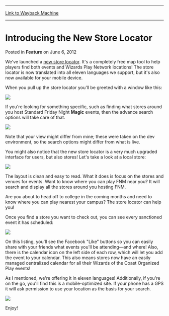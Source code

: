 
---
[Link to Wayback Machine](https://web.archive.org/web/20160826102811/http://magic.wizards.com/en/articles/archive/feature/introducing-new-store-locator-2012-06-06)

[_metadata_:wayback_url]:- "http://magic.wizards.com/en/articles/archive/feature/introducing-new-store-locator-2012-06-06"
[_metadata_:wayback_raw_url]:- "https://web.archive.org/web/20160826102811id_/http://magic.wizards.com/en/articles/archive/feature/introducing-new-store-locator-2012-06-06"
[_metadata_:wayback_capture_timestamp]:- "2016-08-26 10:28:11+00:00"
[_metadata_:description]:- "We've launched a new store locator. It's a completely free map tool to help players find both events and Wizards Play Network locations! The store locator is now translated into all eleven languages we support, but it's also now available for your mobile device."
[_metadata_:generator]:- "Drupal 7 (http://drupal.org)"
---


Introducing the New Store Locator
=================================



 Posted in **Feature**
 on June 6, 2012 










We've launched a [new store locator](http://locator.wizards.com/). It's a completely free map tool to help players find both events and Wizards Play Network locations! The store locator is now translated into all eleven languages we support, but it's also now available for your mobile device.


When you pull up the store locator you'll be greeted with a window like this:


![](https://media.wizards.com/images/magic/daily/features/feature198a_search.jpg)

If you're looking for something specific, such as finding what stores around you host Standard Friday Night **Magic** events, then the advance search options will take care of that.


![](https://media.wizards.com/images/magic/daily/features/feature198a_advanced.jpg)

Note that your view might differ from mine; these were taken on the dev environment, so the search options might differ from what is live.


You might also notice that the new store locator is a very much upgraded interface for users, but also stores! Let's take a look at a local store:


![](https://media.wizards.com/images/magic/daily/features/feature198a_store.jpg)

The layout is clean and easy to read. What it does is focus on the stores and venues for events. Want to know where you can play FNM near you? It will search and display all the stores around you hosting FNM.


Are you about to head off to college in the coming months and need to know where you can play nearest your campus? The store locator can help you!


Once you find a store you want to check out, you can see every sanctioned event it has scheduled:


![](https://web.archive.org/web/20130605222654im_/http://www.wizards.com/mtg/images/daily/features/feature198a_events.jpg)

On this listing, you'll see the Facebook "Like" buttons so you can easily share with your friends what events you'll be attending—and where! Also, there is the calendar icon on the left side of each row, which will let you add the event to your calendar. This also means stores now have an easily managed centralized calendar for all their Wizards of the Coast Organized Play events!


As I mentioned, we're offering it in eleven languages! Additionally, if you're on the go, you'll find this is a mobile-optimized site. If your phone has a GPS it will ask permission to use your location as the basis for your search.


![](https://media.wizards.com/images/magic/daily/features/feature198a_mobile.jpg)

Enjoy!







